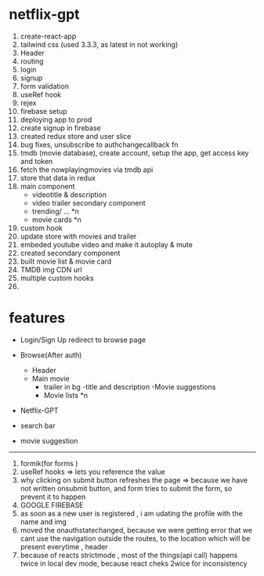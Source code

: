 # netflix-gpt 
1. create-react-app
2. tailwind css (used 3.3.3, as latest in not working)
3. Header
4. routing
5. login 
6. signup
7. form validation
8. useRef hook
9. rejex
10. firebase setup
11. deploying app to prod
12. create signup in firebase
13. created redux store and user slice
14. bug fixes, unsubscribe to authchangecallback fn
15. tmdb (movie database), create account, setup the app, get access key and token
16. fetch the nowplayingmovies via tmdb api 
17. store that data in redux
18. main component 
    - videotitle & description
    - video trailer
    secondary component
     - trending/ ... *n
     - movie cards *n
19. custom hook
20. update store with movies and trailer
21. embeded youtube video and make it autoplay & mute
22. created secondary component
23. built movie list & movie card
24. TMDB img CDN url
25. multiple custom hooks
26. 


 # features
 - Login/Sign Up
  redirect to browse page
 - Browse(After auth)
   - Header
   - Main movie
     - trailer in bg
     -title and description
     -Movie suggestions
      - Movie lists *n

- Netflix-GPT 
 - search bar
  - movie suggestion


---
1. formik(for forms )
2. useRef hooks => lets you reference the value
3. why clicking on submit button refreshes the page => because we have not written onsubmit button, and form tries to submit the form, so prevent it to happen
4. GOOGLE FIREBASE 
5. as soon as a new user is registered , i am udating the profile with the name and img
6. moved the onauthstatechanged, because we were getting error that we cant use the navigation outside the routes, to the location which will be present everytime , header
7. because of reacts strictmode , most of the things(api call) happens twice in local dev mode, because react cheks 2wice for inconsistency
